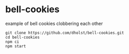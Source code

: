 # bell-cookies
example of bell cookies clobbering each other

    git clone https://github.com/dholst/bell-cookies.git
    cd bell-cookies
    npm ci
    npm start
